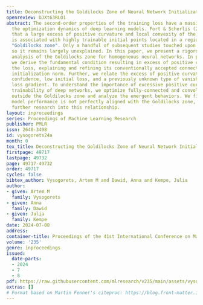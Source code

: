 ```yaml
---
title: Deconstructing the Goldilocks Zone of Neural Network Initialization
openreview: DJXt63RLO1
abstract: The second-order properties of the training loss have a massive impact on
  the optimization dynamics of deep learning models. Fort & Scherlis (2019) discovered
  that a large excess of positive curvature and local convexity of the loss Hessian
  is associated with highly trainable initial points located in a region coined the
  "Goldilocks zone". Only a handful of subsequent studies touched upon this relationship,
  so it remains largely unexplained. In this paper, we present a rigorous and comprehensive
  analysis of the Goldilocks zone for homogeneous neural networks. In particular,
  we derive the fundamental condition resulting in excess of positive curvature of
  the loss, explaining and refining its conventionally accepted connection to the
  initialization norm. Further, we relate the excess of positive curvature to model
  confidence, low initial loss, and a previously unknown type of vanishing cross-entropy
  loss gradient. To understand the importance of excessive positive curvature for
  trainability of deep networks, we optimize fully-connected and convolutional architectures
  outside the Goldilocks zone and analyze the emergent behaviors. We find that strong
  model performance is not perfectly aligned with the Goldilocks zone, calling for
  further research into this relationship.
layout: inproceedings
series: Proceedings of Machine Learning Research
publisher: PMLR
issn: 2640-3498
id: vysogorets24a
month: 0
tex_title: Deconstructing the Goldilocks Zone of Neural Network Initialization
firstpage: 49717
lastpage: 49732
page: 49717-49732
order: 49717
cycles: false
bibtex_author: Vysogorets, Artem M and Dawid, Anna and Kempe, Julia
author:
- given: Artem M
  family: Vysogorets
- given: Anna
  family: Dawid
- given: Julia
  family: Kempe
date: 2024-07-08
address:
container-title: Proceedings of the 41st International Conference on Machine Learning
volume: '235'
genre: inproceedings
issued:
  date-parts:
  - 2024
  - 7
  - 8
pdf: https://raw.githubusercontent.com/mlresearch/v235/main/assets/vysogorets24a/vysogorets24a.pdf
extras: []
# Format based on Martin Fenner's citeproc: https://blog.front-matter.io/posts/citeproc-yaml-for-bibliographies/
---
```

